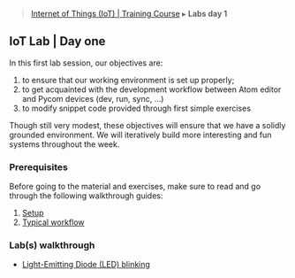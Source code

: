 > [Internet of Things (IoT) | Training Course](1-lab-day-1.md) ▸ **Labs day 1**

## IoT Lab | Day one
In this first lab session, our objectives are:
1. to ensure that our working environment is set up properly;
2. to get acquainted with the development workflow between Atom editor and Pycom devices (dev, run, sync, ...)
2. to modify snippet code provided through first simple exercises

Though still very modest, these objectives will ensure that we have a solidly grounded environment. We will iteratively build more interesting and fun systems throughout the week.

### Prerequisites
Before going to the material and exercises, make sure to read and go through the following walkthrough guides:

1. [Setup](setup.md)
2. [Typical workflow](workflow.md)

### Lab(s) walkthrough
* [Light-Emitting Diode (LED) blinking](LED.md)
